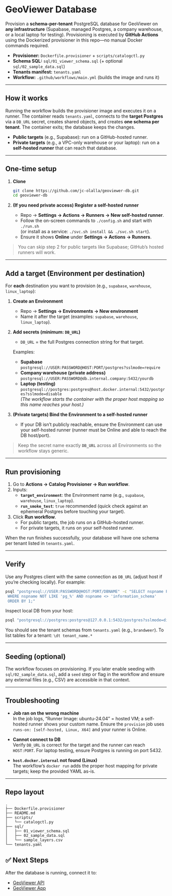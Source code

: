 # GeoViewer Database

Provision a **schema-per-tenant** PostgreSQL database for GeoViewer on **any infrastructure** (Supabase, managed Postgres, a company warehouse, or a local laptop for testing). Provisioning is executed by **GitHub Actions** using the Dockerized provisioner in this repo—no manual Docker commands required.

- **Provisioner:** `Dockerfile.provisioner` + `scripts/catalogctl.py`  
- **Schema SQL:** `sql/01_viewer_schema.sql` (+ optional `sql/02_sample_data.sql`)  
- **Tenants manifest:** `tenants.yaml`  
- **Workflow:** `.github/workflows/main.yml` (builds the image and runs it)

---

## How it works

Running the workflow builds the provisioner image and executes it on a runner. The container reads `tenants.yaml`, connects to the **target Postgres** via a `DB_URL` secret, creates shared objects, and creates **one schema per tenant**. The container exits; the database keeps the changes.

- **Public targets** (e.g., Supabase): run on a GitHub-hosted runner.  
- **Private targets** (e.g., a VPC-only warehouse or your laptop): run on a **self-hosted runner** that can reach that database.

---

## One-time setup

1. **Clone**
   ```bash
   git clone https://github.com/jc-olalla/geoviewer-db.git
   cd geoviewer-db
   ```

2. **(If you need private access) Register a self-hosted runner**
   - Repo → **Settings → Actions → Runners → New self-hosted runner**.  
   - Follow the on-screen commands to `./config.sh` and start with `./run.sh`  
     (or install as a service: `./svc.sh install && ./svc.sh start`).  
   - Ensure it shows **Online** under **Settings → Actions → Runners**.

> You can skip step 2 for public targets like Supabase; GitHub’s hosted runners will work.

---

## Add a target (Environment per destination)

For **each** destination you want to provision (e.g., `supabase`, `warehouse`, `linux_laptop`):

1. **Create an Environment**
   - Repo → **Settings → Environments → New environment**  
   - Name it after the target (examples: `supabase`, `warehouse`, `linux_laptop`).

2. **Add secrets (minimum: `DB_URL`)**
   - `DB_URL` = the full Postgres connection string for that target.

   Examples:
   - **Supabase**  
     `postgresql://USER:PASSWORD@HOST:PORT/postgres?sslmode=require`
   - **Company warehouse (private address)**  
     `postgresql://USER:PASSWORD@db.internal.company:5432/yourdb`
   - **Laptop (testing)**  
     `postgresql://postgres:postgres@host.docker.internal:5432/postgres?sslmode=disable`  
     *(The workflow starts the container with the proper host mapping so this name reaches your host.)*

3. **(Private targets) Bind the Environment to a self-hosted runner**
   - If your DB isn’t publicly reachable, ensure the Environment can use your self-hosted runner (runner must be Online and able to reach the DB host/port).

> Keep the secret name exactly **`DB_URL`** across all Environments so the workflow stays generic.

---

## Run provisioning

1. Go to **Actions → Catalog Provisioner → Run workflow**.  
2. Inputs:
   - **`target_environment`**: the Environment name (e.g., `supabase`, `warehouse`, `linux_laptop`).  
   - **`run_smoke_test`**: `true` recommended (quick check against an ephemeral Postgres before touching your target).  
3. Click **Run workflow**.  
   - For public targets, the job runs on a GitHub-hosted runner.  
   - For private targets, it runs on your self-hosted runner.

When the run finishes successfully, your database will have one schema per tenant listed in `tenants.yaml`.

---

## Verify

Use any Postgres client with the same connection as `DB_URL` (adjust host if you’re checking locally). For example:

```bash
psql "postgresql://USER:PASSWORD@HOST:PORT/DBNAME" -c "SELECT nspname FROM pg_namespace
 WHERE nspname NOT LIKE 'pg_%' AND nspname <> 'information_schema'
 ORDER BY 1;"
```

Inspect local DB from your host:
```bash
psql "postgresql://postgres:postgres@127.0.0.1:5432/postgres?sslmode=disable"
```

You should see the tenant schemas from `tenants.yaml` (e.g., `brandweer`). To list tables for a tenant: `\dt tenant_name.*`

---

## Seeding (optional)

The workflow focuses on provisioning. If you later enable seeding with `sql/02_sample_data.sql`, add a `seed` step or flag in the workflow and ensure any external files (e.g., CSV) are accessible in that context.

---

## Troubleshooting

- **Job ran on the wrong machine**  
  In the job logs, “Runner Image: ubuntu-24.04” = hosted VM; a self-hosted runner shows your custom name. Ensure the `provision` job uses `runs-on: [self-hosted, Linux, X64]` and your runner is Online.

- **Cannot connect to DB**  
  Verify `DB_URL` is correct for the target and the runner can reach `HOST:PORT`. For laptop testing, ensure Postgres is running on port 5432.

- **`host.docker.internal` not found (Linux)**  
  The workflow’s `docker run` adds the proper host mapping for private targets; keep the provided YAML as-is.

---

## Repo layout

```
.
├── Dockerfile.provisioner
├── README.md
├── scripts/
│   └── catalogctl.py
├── sql/
│   ├── 01_viewer_schema.sql
│   ├── 02_sample_data.sql
│   └── sample_layers.csv
└── tenants.yaml
```

## ✅ Next Steps

After the database is running, connect it to:

- [GeoViewer API](https://github.com/your-org/geoviewer-api)
- [GeoViewer App](https://github.com/your-org/geoviewer-app)
